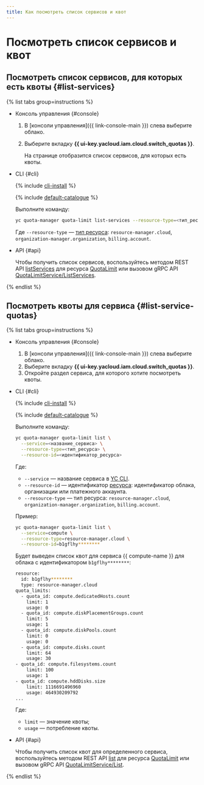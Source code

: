 ```yaml
---
title: Как посмотреть список сервисов и квот
---
```


# Посмотреть список сервисов и квот

## Посмотреть список сервисов, для которых есть квоты {#list-services}

{% list tabs group=instructions %}

- Консоль управления {#console}

  1. В [консоли управления]({{ link-console-main }}) слева выберите облако.
  1. Выберите вкладку **{{ ui-key.yacloud.iam.cloud.switch_quotas }}**.
     
     На странице отобразится список сервисов, для которых есть квоты.

- CLI {#cli}

  {% include [cli-install](../../_includes/cli-install.md) %}

  {% include [default-catalogue](../../_includes/default-catalogue.md) %}

  Выполните команду:

    ```bash
    yc quota-manager quota-limit list-services --resource-type=<тип_ресурса>
    ```

    Где `--resource-type` — [тип ресурса](../concepts/index.md#resources-types): `resource-manager.cloud`, `organization-manager.organization`, `billing.account`.

- API {#api}

  Чтобы получить список сервисов, воспользуйтесь методом REST API [listServices](../api-ref/QuotaLimit/listServices.md) для ресурса [QuotaLimit](../api-ref/QuotaLimit/) или вызовом gRPC API [QuotaLimitService/ListServices](../api-ref/grpc/QuotaLimit/listServices.md).

{% endlist %}

## Посмотреть квоты для сервиса {#list-service-quotas}

{% list tabs group=instructions %}

- Консоль управления {#console}

  1. В [консоли управления]({{ link-console-main }}) слева выберите облако.
  1. Выберите вкладку **{{ ui-key.yacloud.iam.cloud.switch_quotas }}**.
  1. Откройте раздел сервиса, для которого хотите посмотреть квоты.

- CLI {#cli}

  {% include [cli-install](../../_includes/cli-install.md) %}

  {% include [default-catalogue](../../_includes/default-catalogue.md) %}

  Выполните команду:

  ```bash
  yc quota-manager quota-limit list \
    --service=<название_сервиса> \
    --resource-type=<тип_ресурса> \
    --resource-id=<идентификатор_ресурса>
  ```

  Где:
  * `--service` — название сервиса в [YC CLI](../cli/cli-ref/).
  * `--resource-id` — идентификатор [ресурса](../../resource-manager/concepts/resources-hierarchy.md): идентификатор облака, организации или платежного аккаунта.
  * `--resource-type` — тип ресурса: `resource-manager.cloud`, `organization-manager.organization`, `billing.account`.


  Пример:

  ```bash
  yc quota-manager quota-limit list \
    --service=compute \
    --resource-type=resource-manager.cloud \
    --resource-id=b1gflhy********
  ```

  Будет выведен список квот для сервиса {{ compute-name }} для облака с идентификатором `b1gflhy********`:

  ```bash
  resource:
    id: b1gflhy********
    type: resource-manager.cloud
  quota_limits:
    - quota_id: compute.dedicatedHosts.count
      limit: 1
      usage: 0
    - quota_id: compute.diskPlacementGroups.count
      limit: 5
      usage: 1
    - quota_id: compute.diskPools.count
      limit: 0
      usage: 0
    - quota_id: compute.disks.count
      limit: 64
      usage: 30
  - quota_id: compute.filesystems.count
      limit: 100
      usage: 1
  - quota_id: compute.hddDisks.size
      limit: 1116691496960
      usage: 464930209792
  ...
  ```

  Где:
  * `limit` — значение квоты;
  * `usage` — потребление квоты.

- API {#api}

  Чтобы получить список квот для определенного сервиса, воспользуйтесь методом REST API [list](../api-ref/QuotaLimit/list.md) для ресурса [QuotaLimit](../api-ref/QuotaLimit/) или вызовом gRPC API [QuotaLimitService/List](../api-ref/grpc/QuotaLimit/list.md).

{% endlist %}
